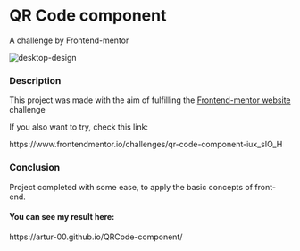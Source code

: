 <h1>QR Code component</h1>
A challenge by Frontend-mentor


![desktop-design](https://user-images.githubusercontent.com/96730639/193427264-eeb56e6e-8b7f-46b8-aec0-94294fa94d8c.jpg)


<h3>Description</h3>

<p>This project was made with the aim of fulfilling the <a href="https://www.frontendmentor.io">Frontend-mentor website</a> challenge</p>
<p>If you also want to try, check this link:</p> https://www.frontendmentor.io/challenges/qr-code-component-iux_sIO_H
<h3>Conclusion</h3>
<p>Project completed with some ease, to apply the basic concepts of front-end.</p>
<h4>You can see my result here:</h4> https://artur-00.github.io/QRCode-component/
